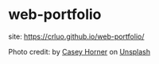 # web-portfolio

site: https://crluo.github.io/web-portfolio/

Photo credit: by <a href="https://unsplash.com/@mischievous_penguins?utm_source=unsplash&utm_medium=referral&utm_content=creditCopyText">Casey Horner</a> on <a href="https://unsplash.com/s/photos/san-francisco-skyline?utm_source=unsplash&utm_medium=referral&utm_content=creditCopyText">Unsplash</a>
